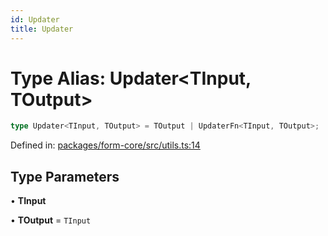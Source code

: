 ```yaml
---
id: Updater
title: Updater
---
```


<!-- DO NOT EDIT: this page is autogenerated from the type comments -->

# Type Alias: Updater\<TInput, TOutput\>

```ts
type Updater<TInput, TOutput> = TOutput | UpdaterFn<TInput, TOutput>;
```

Defined in: [packages/form-core/src/utils.ts:14](https://github.com/ws-rush/form/blob/main/packages/form-core/src/utils.ts#L14)

## Type Parameters

• **TInput**

• **TOutput** = `TInput`
